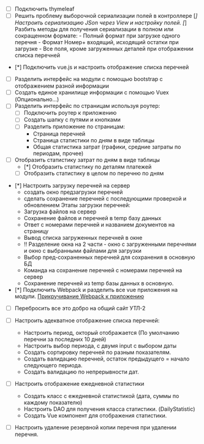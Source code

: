 
- [ ] Подключить thymeleaf
- [ ] Решить проблему выборочной сериализации полей в контроллере
    [*] Настроить сериализацию JSon через View и настройку полей.
    [*] Разбить методы для получения сериализации в полном или сокращенном формате:
        - Полный формат при загрузке одного перечня
        - Формат Номер+ входящий, исходящий остатки при загрузке
        - Все поля, кроме загруженных деталей при отображении списка перечней 
- [*] Подключить vue.js и настроить отображение списка перечней
- [ ] Разделить интерфейс на модули с помощью bootstrap с отображением разной информации
- [ ] Создать единое хранилище информации с помощью Vuex (Опционально...)
- [ ] Разделить интерфейс по страницам используя роутер:
    - [ ] Подключить роутер к приложению
    - [ ] Создать шапку с путями и кнопками
    - [ ] Разделить приложение по страницам:
        - Страница перечней
        - Страница статистики по дням в виде таблицы
        - Общая статистика затрат (графики, средние затраты по периодам, прочее)
- [ ] Отобразить статистику затрат по дням в виде таблицы
    - [*] Отобразить статистику по деталям платежей
    - [ ] Отобразить статистику в целом по перечню по дням
- [*] Настроить загрузку перечней на сервер
    + создать окно предзагрузки перечней
    - сделать сохранение перечней с последующими проверкой и обновлением
    Этапы загрузки перечней:
    + Загрузка файлов на сервер
    + Сохранение файлов и перечней в temp базу данных
    + Ответ с номерами перечней и названием документов на страницу
    + Вывод списка загруженных перечней в окне
    + !! Разделение окна на 2 части - окно с загруженными перечнями и окно с выбранными файлами для загрузки
    + Выбор пред-сохраненных перечней для сохранения в основную БД
    + Команда на сохранение перечней с номерами перечней на сервер
    + Сохранение перечней из temp базы данных в основную.
- [*] Подключить Webpack и разделить все vue приложения на модули.
    [Прикручивание Webpack к приложению](HELP.md)
- [ ] Перебросить все это добро на общий сайт УТЛ-2

- [ ] Настроить адекватное отображение списка перечней:
    - Настроить период, окторый отображается (По умолчанию перечни за последних 10 дней)
    - Настроить выбор периода, с двумя input с выбором даты
    - Создать сортировку перечней по разным показателям.
    - Создать валидацию перечней, остаток предыдущего = начало следующего периода.
    - Создать валидацию по непрерывности дат.
- [ ] Настроить отображение ежедневной статистики
    - Создать класс с ежедневной статистикой (дата, суммы по каждому показателю)
    - Настроить DAO для получения класса статистики. (DailyStatistic)
    - Создать Vue компонент для отображения статистики.
- [ ] Настроить удаление резервной копии перечня при удалении перечня.  